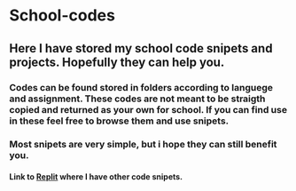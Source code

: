 # School-codes
## Here I have stored my school code snipets and projects. Hopefully they can help you.
### Codes can be found stored in folders according to languege and assignment. These codes are not meant to be straigth copied and returned as your own for school. If you can find use in these feel free to browse them and use snipets.
### Most snipets are very simple, but i hope they can still benefit you.
#### Link to [Replit](https://replit.com/@ArttuMutka1 "Replit") where I have other code snipets.
